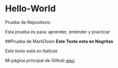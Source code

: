 # Hello-World
Prueba de Repositorio

Esta prueba es para: aprender, entender y practicar

##Prueba de MarkDown
**Este Texto esta en Negritas**

_Este texto está en Italicas_

Mi página principal de Github [aqui](https://github.com/DCampoverde)


